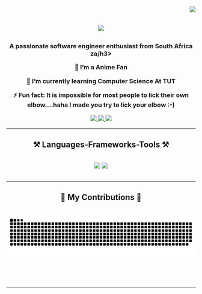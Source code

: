 <img align="right" src="https://visitor-badge.laobi.icu/badge?page_id=ncetaniL.NcetaniL" />

<h1 align="center">
    <img src="https://readme-typing-svg.herokuapp.com/?font=Monospace&size=35&center=true&vCenter=true&width=500&height=70&duration=4000&lines=Welcome!+👋;+I'm+Lorna+Ncetani!;" />
</h1>

<h3 align="center">A passionate software engineer enthusiast from South Africa za/h3>

<br/>

<div align="center">
 
 🔭 I’m a **Anime Fan**
 
 🌱 I’m currently learning **Computer Science At TUT**

⚡ Fun fact: **It is impossible for most people to lick their own elbow....haha I made you try to lick your elbow :-)**

 </div>
 
<div align="center"> 
  <a href="mailto:ncetanis11@gmail.com">
    <img src="https://img.shields.io/badge/Gmail-333333?style=for-the-badge&logo=gmail&logoColor=red" />
  </a>
  <a href="https://instagram.com/bxby_lornay" target="_blank">
    <img src="https://img.shields.io/badge/instagram-0077B5?style=for-the-badge&logo=instagram&logoColor=white" target="_blank" />
  </a>
  <a href="https://ncetaniL.github.io" target="_blank">
     <img src="https://img.shields.io/badge/Portfolio-FF5722?style=for-the-badge&logo=todoist&logoColor=white" target="_blank" /> <!-- sqlite, safari, google-chrome are other good icon options -->
  </a>
</div>

 <hr/>
 
<h2 align="center">⚒️ Languages-Frameworks-Tools ⚒️</h2>
<br/>
<div align="center">
    <img src="https://skillicons.dev/icons?i=react,bootstrap,mui,html,css,vscode,github,figma,tailwind,git,r" />
    <img src="https://skillicons.dev/icons?i=nodejs,python,javascript,typescript,express,firebase,mongodb,c,java,nextjs,mysql,flask" /><br>
</div>

<br/>
<hr/>

<div align="center">
  <h2>🐍 My Contributions 🐍</h2>
  <br>
  <img alt="snake eating my contributions" src="https://raw.githubusercontent.com/salesp07/salesp07/output/github-contribution-grid-snake.svg" />
  
  <br/><br/><br/>
</div>

<hr/>


</div>





<br/>
